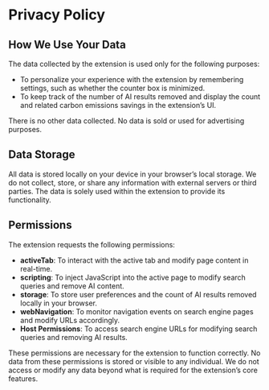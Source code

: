 # Privacy Policy 

## How We Use Your Data

The data collected by the extension is used only for the following purposes:

- To personalize your experience with the extension by remembering settings, such as whether the counter box is minimized.
- To keep track of the number of AI results removed and display the count and related carbon emissions savings in the extension’s UI.

There is no other data collected. No data is sold or used for advertising purposes. 

## Data Storage

All data is stored locally on your device in your browser’s local storage. We do not collect, store, or share any information with external servers or third parties. The data is solely used within the extension to provide its functionality.

## Permissions

The extension requests the following permissions:

- **activeTab**: To interact with the active tab and modify page content in real-time.
- **scripting**: To inject JavaScript into the active page to modify search queries and remove AI content.
- **storage**: To store user preferences and the count of AI results removed locally in your browser.
- **webNavigation**: To monitor navigation events on search engine pages and modify URLs accordingly.
- **Host Permissions**: To access search engine URLs for modifying search queries and removing AI results.

These permissions are necessary for the extension to function correctly. No data from these permissions is stored or visible to any individual. We do not access or modify any data beyond what is required for the extension’s core features.
